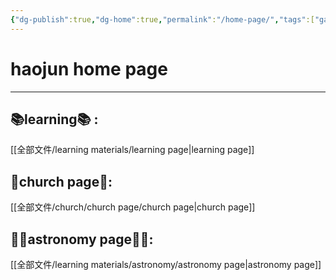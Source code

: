 ```yaml
---
{"dg-publish":true,"dg-home":true,"permalink":"/home-page/","tags":["gardenEntry"],"dgPassFrontmatter":true}
---
```


# haojun home page
---
## 📚learning📚 :
 [[全部文件/learning materials/learning page\|learning page]]

## 💒church page💒: 
[[全部文件/church/church page/church page\|church page]]

## 👩‍🚀astronomy page👩‍🚀:
[[全部文件/learning materials/astronomy/astronomy page\|astronomy page]]




